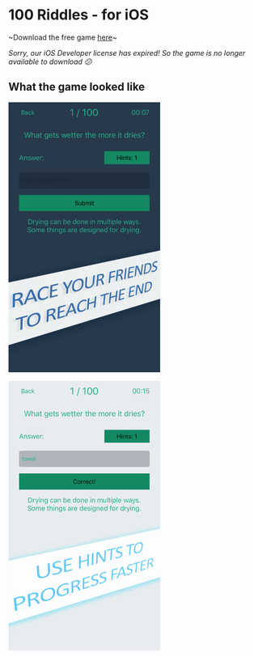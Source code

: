 # 100 Riddles - for iOS

~Download the free game [here](http://hyperurl.co/100riddles)~

*Sorry, our iOS Developer license has expired! So the game is no longer available to download 😕*

## What the game looked like

<p>
  <img src="https://github.com/DMeechan/100-iOS/blob/master/Screenshots/PNGs/iPhone%20-%201.png?raw=true" width=300>
</p>

<p>
  <img src="https://github.com/DMeechan/100-iOS/blob/master/Screenshots/PNGs/iPhone%20-%201b.png?raw=true" width=300>
</p>
